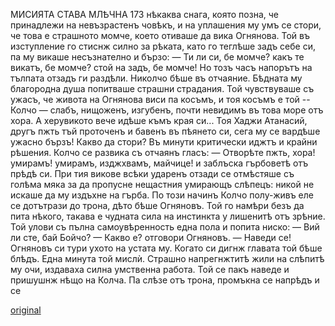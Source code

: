 ﻿
МИСИЯТА СТАВА МЛѢЧНА	173
нѣкаква снага, която позна, че принадлежи на невъзрастенъ човѣкъ, и на уплашения му умъ се стори, че това е страшното момче, което отиваше да вика Огнянова. Той въ изступление го стиснж силно за рѣката, като го теглѣше задъ себе си, па му викаше несъзнателно и бързо: — Ти ли си, бе момче? какъ те викатъ, бе момче? стой на задъ, бе момче! Но тозъ часъ напорътъ на тълпата отзадъ ги раздѣли. Николчо бѣше въ отчаяние. Бѣдната му благородна душа попитваше страшни страдания. Той чувствуваше съ ужасъ, че живота на Огнянова виси па косъмъ, и тоя косъмъ е той -- Колчо — слабъ, нищоженъ, изгубенъ, почти невидимъ въ това море отъ хора. А херувикото вече идѣше къмъ края си... Тоя Хаджи Атанасий, другъ пжть тъй проточенъ и бавенъ въ пѣянето си, сега му се вардѣше ужасно бързъ! Какво да стори? Въ минути критически иджтъ и крайни рѣшения. Колчо се развика съ отчаянъ гласъ:
— Отворѣте пжть, хора! умирамъ! умирамъ, изджхвамъ, майчице! и заблъска гърбоветѣ отъ прѣдѣ си. При тия викове всѣки ударенъ отзади се отмѣстяше съ голѣма мяка за да пропусне нещастния умирающъ слѣпецъ: никой не искаше да му издъхне на гърба. По този начинъ Колчо полу-живъ еле се дотътрази до трона, дѣто бѣше Огняновъ. Той го намѣри безъ да пита нѣкого, такава е чудната сила на инстинкта у лишенитѣ отъ зрѣние. Той улови съ пълна самоувѣренность една пола и попита ниско:
— Вий ли сте, бай Бойчо?
— Какво е? отговори Огняновъ.
— Наведи се!
Огняновъ си тури ухото на устата му.
Когато си дигнж главата той бѣше блѣдъ.
Една минута той мислѝ. Страшно напрегнжтитѣ жили на слѣпитѣ му очи, издаваха силна умственна работа.
Той се пакъ наведе и пришушнж нѣщо на Колча. Па слѣзе отъ трона, промъкна се напрѣдъ и се

[original](images/196.jpg)